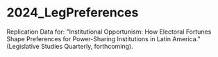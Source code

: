 # 2024_LegPreferences
Replication Data for: "Institutional Opportunism: How Electoral Fortunes Shape Preferences for Power-Sharing Institutions in Latin America." (Legislative Studies Quarterly, forthcoming).
